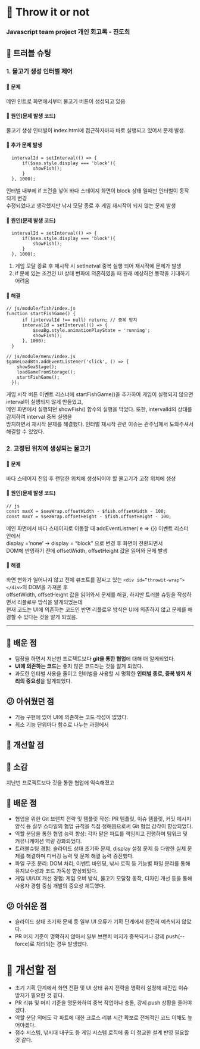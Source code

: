 # 🎣 Throw it or not
### Javascript team project 개인 회고록 - 진도희

## 🚨 트러블 슈팅
### 1. 물고기 생성 인터벌 제어
#### 🚨 문제
메인 인트로 화면에서부터 물고기 버튼이 생성되고 있음
#### 🫧 원인(문제 발생 코드)
물고기 생성 인터벌이 index.html에 접근하자마자 바로 실행되고 있어서 문제 발생.
#### 🚨 추가 문제 발생
```
  intervalId = setInterval(() => {
      if($sea.style.display === 'block'){
          showFish();
      }
  }, 1000);
```
인터벌 내부에 if 조건을 넣어 바다 스테이지 화면이 block 상태 일때만 인터벌이 동작되게 변경<br>
수정되었다고 생각했지만 낚시 모달 종료 후 게임 재시작이 되지 않는 문제 발생<br>
#### 🫧 원인(문제 발생 코드)
```
  intervalId = setInterval(() => {
      if($sea.style.display === 'block'){
          showFish();
      }
  }, 1000);
```
  1. 게임 모달 종료 후 재시작 시 setInetval 중복 실행 되어 재시작에 문제가 발생
  2. if 문에 있는 조건인 UI 상태 변화에 의존하였을 때 원래 예상하던 동작을 기대하기 어려움
#### 🌟 해결
```
// js/module/fish/index.js
function startFishGame() {
      if (intervalId !== null) return; // 중복 방지
      intervalId = setInterval(() => {
          $seaBg.style.animationPlayState = 'running';
          showFish();
      }, 1000);
  }

// js/module/menu/index.js
$gameLoadBtn.addEventListener('click', () => {
    showSeaStage();
    loadGameFromStorage();
    startFishGame();
  });
```
게임 시작 버튼 이벤트 리스너에 startFishGame()을 추가하여 게임이 실행되지 않으면 interval이 실행되지 않게 만들었고,<br>
메인 화면에서 실행되던 showFish() 함수의 실행을 막았다. 또한, intervalId의 상태를 감지하여 interval 중복 실행을<br> 
방지하면서 재시작 문제를 해결했다. 인터벌 재시작 관련 이슈는 관주님께서 도와주셔서 해결할 수 있었다.

### 2. 고정된 위치에 생성되는 물고기
#### 🚨 문제
바다 스테이지 진입 후 랜덤한 위치에 생성되어야 할 물고기가 고정 위치에 생성
#### 🫧 원인(문제 발생 코드)
```
// js
const maxX = $seaWrap.offsetWidth - $fish.offsetWidth - 100;
const maxY = $seaWrap.offsetHeight - $fish.offsetHeight - 100;
```
메인 화면에서 바다 스테이지로 이동할 때 addEventListner( e => {}) 이벤트 리스터 안에서   
display =’none’ → display = “block” 으로 변경 후 화면이 전환되면서    
DOM에 반영하기 전에 offsetWidth, offsetHeight 값을 읽어와 문제 발생  
#### 🌟 해결
화면 변화가 일어나지 않고 전체 뷰포트를 감싸고 있는
```<div id=”throwit-wrap”></div>```의 DOM을 가져온 후   
offsetWidth, offsetHeight 값을 읽어와서 문제를 해결, 하지만 트러블 슈팅을 작성하면서 리플로우 방식을 알게되었는데    
현재 코드는 UI에 의존하는 코드인 반면 리플로우 방식은 UI에 의존하지 않고 문제를 해결할 수 있다는 것을 알게 되었음.   

------------------------------------

## 📌 배운 점
- 팀장을 하면서 지난번 프로젝트보다 **git을 통한 협업**에 대해 더 알게되었다.
- **UI에 의존하는 코드**는 좋지 않은 코드라는 것을 알게 되었다.
- 과도한 인터벌 사용을 줄이고 인터벌을 사용할 시 명확한 **인터벌 종료, 중복 방지 처리의 중요성**을 알게되었다.

## 😕 아쉬웠던 점
- 기능 구현에 있어 UI에 의존하는 코드 작성이 많았다.
- 최소 기능 단위마다 함수로 나누는 과정에서

## 🔧 개선할 점

## 💭 소감
지난번 프로젝트보다 깃을 통한 협업에 익숙해졌고


## 📌 배운 점
- 협업을 위한 Git 브랜치 전략 및 템플릿 작성: PR 템플릿, 이슈 템플릿, 커밋 메시지 양식 등 실무 스타일의 협업 규칙을 직접 정해봄으로써 Git 협업 감각이 향상되었다.
- 역할 분담을 통한 협업 능력 향상: 각자 맡은 파트를 책임지고 진행하며 팀워크 및 커뮤니케이션 역량 강화되었다.
- 트러블슈팅 경험: 슬라이드 상태 초기화 문제, display 설정 문제 등 다양한 실제 문제를 해결하며 디버깅 능력 및 문제 해결 능력 증진했다.
- 파일 구조 분리: DOM 처리, 이벤트 바인딩, 낚시 로직 등 기능별 파일 분리를 통해 유지보수성과 코드 가독성 향상되었다.
- 게임 UI/UX 개선 경험: 게임 오버 방식, 물고기 모달창 동작, 디자인 개선 등을 통해 사용자 경험 중심 개발의 중요성 체득했다.

## 😕 아쉬운 점
- 슬라이드 상태 초기화 문제 등 일부 UI 오류가 기획 단계에서 완전히 예측되지 않았다.
- PR 머지 기준이 명확하지 않아서 일부 브랜치 머지가 중복되거나 강제 push(--force)로 처리되는 경우 발생했다.

# 🔧 개선할 점
- 초기 기획 단계에서 화면 전환 및 UI 상태 유지 전략을 명확히 설정해 재진입 이슈 방지가 필요한 것 같다.
- PR 리뷰 및 머지 기준을 명문화하여 중복 작업이나 충돌, 강제 push 상황을 줄어야 겠다.
- 역할 분담 외에도 각 파트에 대한 크로스 리뷰 시간 확보로 전체적인 코드 이해도 높어야겠다.
- 점수 시스템, 낚시대 내구도 등 게임 시스템 로직에 좀 더 정교한 설계 반영 필요할 것 같다.


